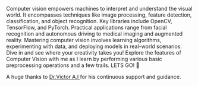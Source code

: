 Computer vision empowers machines to interpret and understand the visual world. It encompasses techniques like image processing, feature detection, classification, and object recognition. Key libraries include OpenCV, TensorFlow, and PyTorch. Practical applications range from facial recognition and autonomous driving to medical imaging and augmented reality. Mastering computer vision involves learning algorithms, experimenting with data, and deploying models in real-world scenarios. Dive in and see where your creativity takes you! Explore the features of Computer Vision with me as I learn by performing various basic preprocessing operations and a few trails. LETS GO! 🚀

A huge thanks to <a href="https://github.com/Victor-Ikechukwu">Dr.Victor A.I </a> for his continuous support and guidance.
